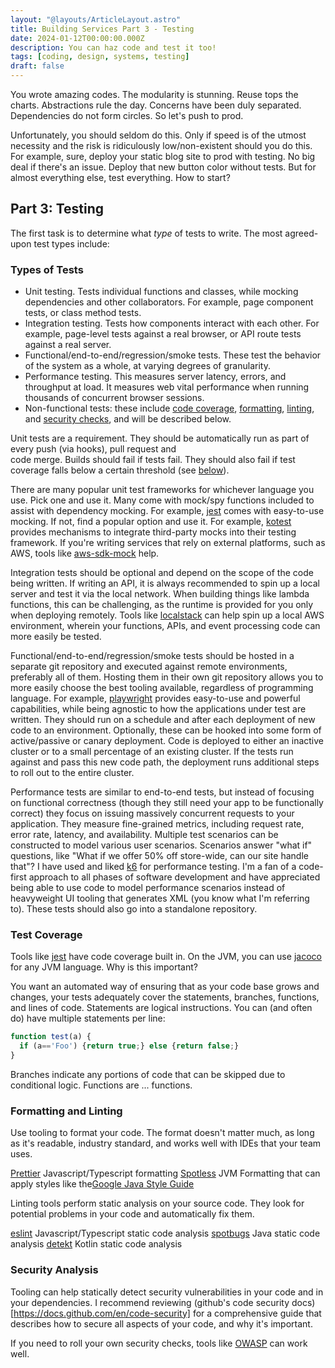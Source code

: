 ```yaml
---
layout: "@layouts/ArticleLayout.astro"
title: Building Services Part 3 - Testing
date: 2024-01-12T00:00:00.000Z
description: You can haz code and test it too!
tags: [coding, design, systems, testing]
draft: false
---
```


You wrote amazing codes. The modularity is stunning. Reuse tops the charts. Abstractions rule the day.
Concerns have been duly separated. Dependencies do not form circles. So let's push to prod.

Unfortunately, you should seldom do this. Only if speed is of the utmost necessity and the risk 
is ridiculously low/non-existent should you do this. For example, sure, deploy your static blog site to 
prod with testing. No big deal if there's an issue. Deploy that new button color without tests. But for
almost everything else, test everything. How to start?

## Part 3: Testing

The first task is to determine what _type_ of tests to write. The most agreed-upon test types include:

### Types of Tests

* Unit testing. Tests individual functions and classes, while mocking dependencies and other collaborators.
For example, page component tests, or class method tests.
* Integration testing. Tests how components interact with each other. For example, page-level tests against a real browser, 
or API route tests against a real server.
* Functional/end-to-end/regression/smoke tests. These test the behavior of the system as a whole, at varying degrees of
granularity.
* Performance testing. This measures server latency, errors, and throughput at load. It measures web vital performance 
when running thousands of concurrent browser sessions.
* Non-functional tests: these include [code coverage](#test-coverage), [formatting](#formatting-and-linting), [linting](#formatting-and-linting), and [security checks](#security-analysis), and will be described below.

Unit tests are a requirement. They should be automatically run as part of every push (via hooks), pull request and  
code merge. Builds should fail if tests fail. They should also fail if test coverage falls below a certain
threshold (see [below](#test-coverage)). 

There are many popular unit test frameworks for whichever language you use. Pick one and use
it. Many come with mock/spy functions included to assist with dependency mocking. For
example, [jest](https://jestjs.io) comes with easy-to-use mocking. If not, find a popular option
and use it. For example, [kotest](https://kotest.io/docs/framework/integrations/mocking.html) 
provides mechanisms to integrate third-party mocks into their testing framework. If you're 
writing services that rely on external platforms, such as AWS, tools like [aws-sdk-mock](https://github.com/dwyl/aws-sdk-mock)
help.

Integration tests should be optional and depend on the scope of the code being written. If writing an API, it
is always recommended to spin up a local server and test it via the local network. When building things
like lambda functions, this can be challenging, as the runtime is provided for you only when deploying remotely.
Tools like [localstack](https://github.com/localstack/localstack) can help spin up a local AWS environment, wherein your functions, APIs, and event 
processing code can more easily be tested. 

Functional/end-to-end/regression/smoke tests should be hosted in a separate git repository
and executed against remote environments, preferably all of them. Hosting them in their own 
git repository allows you to more easily choose the best tooling available, regardless of programming 
language. For example, [playwright](https://playwright.dev/) provides easy-to-use and powerful capabilities, while being agnostic to 
how the applications under test are written. They should run on
a schedule and after each deployment of new code to an environment. Optionally, these can be
hooked into some form of active/passive or canary deployment. Code is deployed to either an inactive
cluster or to a small percentage of an existing cluster. If the tests run against and pass this new code path,
the deployment runs additional steps to roll out to the entire cluster. 

Performance tests are similar to end-to-end tests, but instead of focusing on functional
correctness (though they still need your app to be functionally correct) they focus on
issuing massively concurrent requests to your application. They measure fine-grained metrics, 
including request rate, error rate, latency, and availability. Multiple test scenarios
can be constructed to model various user scenarios. Scenarios answer "what if" questions,
like "What if we offer 50% off store-wide, can our site handle that"? I have used and liked
[k6](https://k6.io) for performance testing. I'm a fan of a code-first approach to all phases
of software development and have appreciated being able to use code to model performance 
scenarios instead of heavyweight UI tooling that generates XML (you know what I'm referring to). These tests should also go into a standalone repository.

### Test Coverage

Tools like [jest](https://jestjs.io) have code coverage built in. On the JVM, you can use 
[jacoco](https://www.jacoco.org/jacoco/) for any JVM language. Why is this important?

You want an automated way of ensuring that as your code base grows and changes, your tests adequately
cover the statements, branches, functions, and lines of code. Statements are logical instructions. You
can (and often do) have multiple statements per line:
```javascript
function test(a) {
  if (a=='Foo') {return true;} else {return false;}
}
```
Branches indicate any portions of code that can be skipped due to conditional logic. Functions are ... functions.

### Formatting and Linting

Use tooling to format your code. The format doesn't matter much, as long as it's readable, industry standard,
and works well with IDEs that your team uses.

[Prettier](https://prettier.io/) Javascript/Typescript formatting
[Spotless](https://github.com/diffplug/spotless) JVM Formatting that can apply styles like the[Google Java Style Guide](https://google.github.io/styleguide/javaguide.html)

Linting tools perform static analysis on your source code. They
look for potential problems in your code and automatically fix them.

[eslint](https://eslint.org/) Javascript/Typescript static code analysis
[spotbugs](https://spotbugs.github.io/) Java static code analysis
[detekt](https://detekt.dev/) Kotlin static code analysis

### Security Analysis

Tooling can help statically detect security vulnerabilities in your code and in your dependencies.
I recommend reviewing (github's code security docs)[https://docs.github.com/en/code-security] for a 
comprehensive guide that describes how to secure all aspects of your code, and why it's important.

If you need to roll your own security checks, tools like [OWASP](https://owasp.org/www-prcoject-dependency-check/)
can work well.





